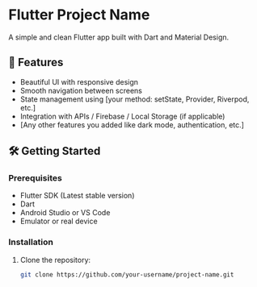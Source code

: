 # Flutter Project Name

A simple and clean Flutter app built with Dart and Material Design.

## 📱 Features

- Beautiful UI with responsive design  
- Smooth navigation between screens  
- State management using [your method: setState, Provider, Riverpod, etc.]  
- Integration with APIs / Firebase / Local Storage (if applicable)  
- [Any other features you added like dark mode, authentication, etc.]

## 🛠️ Getting Started

### Prerequisites

- Flutter SDK (Latest stable version)
- Dart
- Android Studio or VS Code
- Emulator or real device

### Installation

1. Clone the repository:
   ```bash
   git clone https://github.com/your-username/project-name.git
